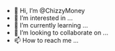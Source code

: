 - 👋 Hi, I’m @ChizzyMoney
- 👀 I’m interested in ...
- 🌱 I’m currently learning ...
- 💞️ I’m looking to collaborate on ...
- 📫 How to reach me ...

<!---
ChizzyMoney/ChizzyMoney is a ✨ special ✨ repository because its `README.md` (this file) appears on your GitHub profile.
You can click the Preview link to take a look at your changes.
--->
